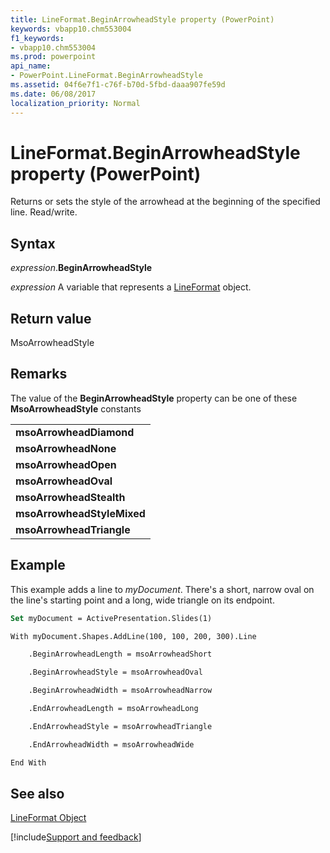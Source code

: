 ```yaml
---
title: LineFormat.BeginArrowheadStyle property (PowerPoint)
keywords: vbapp10.chm553004
f1_keywords:
- vbapp10.chm553004
ms.prod: powerpoint
api_name:
- PowerPoint.LineFormat.BeginArrowheadStyle
ms.assetid: 04f6e7f1-c76f-b70d-5fbd-daaa907fe59d
ms.date: 06/08/2017
localization_priority: Normal
---
```



# LineFormat.BeginArrowheadStyle property (PowerPoint)

Returns or sets the style of the arrowhead at the beginning of the specified line. Read/write.


## Syntax

_expression_.**BeginArrowheadStyle**

 _expression_ A variable that represents a [LineFormat](./PowerPoint.LineFormat.md) object.


## Return value

MsoArrowheadStyle


## Remarks

The value of the  **BeginArrowheadStyle** property can be one of these **MsoArrowheadStyle** constants


||
|:-----|
|**msoArrowheadDiamond**|
|**msoArrowheadNone**|
|**msoArrowheadOpen**|
|**msoArrowheadOval**|
|**msoArrowheadStealth**|
|**msoArrowheadStyleMixed**|
|**msoArrowheadTriangle**|

## Example

This example adds a line to _myDocument_. There's a short, narrow oval on the line's starting point and a long, wide triangle on its endpoint.


```vb
Set myDocument = ActivePresentation.Slides(1)

With myDocument.Shapes.AddLine(100, 100, 200, 300).Line

    .BeginArrowheadLength = msoArrowheadShort

    .BeginArrowheadStyle = msoArrowheadOval

    .BeginArrowheadWidth = msoArrowheadNarrow

    .EndArrowheadLength = msoArrowheadLong

    .EndArrowheadStyle = msoArrowheadTriangle

    .EndArrowheadWidth = msoArrowheadWide

End With
```


## See also


[LineFormat Object](PowerPoint.LineFormat.md)

[!include[Support and feedback](~/includes/feedback-boilerplate.md)]